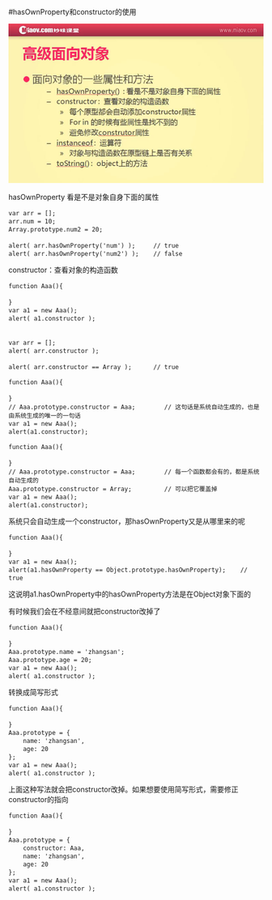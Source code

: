 #hasOwnProperty和constructor的使用

![](image/screenshot_1494593539769.png)

hasOwnProperty 看是不是对象自身下面的属性
```
var arr = [];
arr.num = 10;
Array.prototype.num2 = 20;

alert( arr.hasOwnProperty('num') );     // true
alert( arr.hasOwnProperty('num2') );    // false
```

constructor：查看对象的构造函数
```
function Aaa(){

}
var a1 = new Aaa();
alert( a1.constructor );


var arr = [];
alert( arr.constructor );

alert( arr.constructor == Array );      // true
```

```
function Aaa(){

}
// Aaa.prototype.constructor = Aaa;        // 这句话是系统自动生成的，也是由系统生成的唯一的一句话
var a1 = new Aaa();
alert(a1.constructor);
```

```
function Aaa(){

}
// Aaa.prototype.constructor = Aaa;        // 每一个函数都会有的，都是系统自动生成的
Aaa.prototype.constructor = Array;         // 可以把它覆盖掉
var a1 = new Aaa();
alert(a1.constructor);
```

系统只会自动生成一个constructor，那hasOwnProperty又是从哪里来的呢
```
function Aaa(){

}
var a1 = new Aaa();
alert(a1.hasOwnProperty == Object.prototype.hasOwnProperty);    // true
```
这说明a1.hasOwnProperty中的hasOwnProperty方法是在Object对象下面的

有时候我们会在不经意间就把constructor改掉了
```
function Aaa(){

}
Aaa.prototype.name = 'zhangsan';
Aaa.prototype.age = 20;
var a1 = new Aaa();
alert( a1.constructor );
```
转换成简写形式
```
function Aaa(){

}
Aaa.prototype = {
    name: 'zhangsan',
    age: 20
};
var a1 = new Aaa();
alert( a1.constructor );
```
上面这种写法就会把constructor改掉。如果想要使用简写形式，需要修正constructor的指向
```
function Aaa(){

}
Aaa.prototype = {
    constructor: Aaa,
    name: 'zhangsan',
    age: 20
};
var a1 = new Aaa();
alert( a1.constructor );
```

